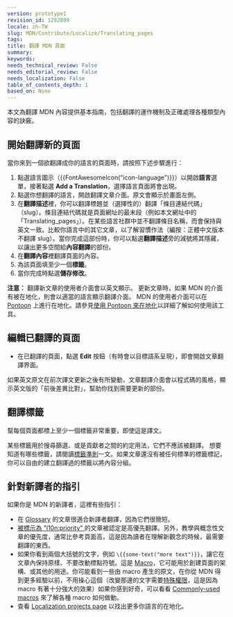 ```yaml
---
version: prototype1
revision_id: 1282899
locale: zh-TW
slug: MDN/Contribute/Localize/Translating_pages
tags: 
title: 翻譯 MDN 頁面
summary: 
keywords: 
needs_technical_review: False
needs_editorial_review: False
needs_localization: False
table_of_contents_depth: 1
based_on: None
---
```

<p>本文為翻譯 MDN 內容提供基本指南，包括翻譯的運作機制及正確處理各種類型內容的訣竅。</p>

<h2 id="開始翻譯新的頁面">開始翻譯新的頁面</h2>

<p>當你來到一個欲翻譯成你的語言的頁面時，請按照下述步驟進行：</p>

<ol>
 <li>點選語言圖示（{{FontAwesomeIcon("icon-language")}}）以開啟<strong>語言</strong>選單，接著點選 <strong>Add a Translation</strong>，選擇語言頁面將會出現。</li>
 <li>點選你想翻譯的語言，開啟翻譯文章介面。原文會顯示於畫面左側。</li>
 <li>在<strong>翻譯描述</strong>裡，你可以翻譯標題並（選擇性的）翻譯「條目連結代碼」（slug）。條目連結代碼就是頁面網址的最末段（例如本文網址中的「Translating_pages」）。在某些語言社群中並不翻譯條目名稱，而會保持與英文一致。比較你語言中的其它文章，以了解習慣作法（編按：正體中文版本不翻譯 slug）。當你完成這部份時，你可以點選<strong>翻譯描述</strong>旁的減號將其隱藏，以讓出更多空間給<strong>內容翻譯</strong>的部份。</li>
 <li>在<strong>翻譯內容</strong>裡翻譯頁面的內容。</li>
 <li>為該頁面填至少一個<strong>標籤</strong>。</li>
 <li>當你完成時點選<strong>儲存修改</strong>。</li>
</ol>

<div class="note"><strong>注意：</strong> 翻譯新文章的使用者介面會以英文顯示。 更新文章時，如果 MDN 的介面有被在地化，則會以適當的語言顯示翻譯介面。 MDN 的使用者介面可以在 <a href="https://pontoon.mozilla.org/projects/mdn/" title="https://pontoon.mozilla.org/projects/mdn/">Pontoon</a> 上進行在地化。請參見<a href="/zh-TW/docs/Mozilla/Localization/Localizing_with_Pontoon" title="/zh-TW/docs/Mozilla/Localization/Localizing_with_Pontoon">使用 Pontoon 來在地化</a>以詳細了解如何使用該工具。</div>

<h2 id="編輯已翻譯的頁面">編輯已翻譯的頁面</h2>

<ul>
 <li>在已翻譯的頁面，點選 <strong>Edit</strong> 按鈕（有時會以目標語系呈現），即會開啟文章翻譯界面。</li>
</ul>

<p>如果英文原文在前次譯文更新之後有所變動，文章翻譯介面會以程式碼的風格，顯示英文版的「前後差異比對」，幫助你找到需要更新的部份。</p>

<h2 id="翻譯標籤">翻譯標籤</h2>

<p>幫每個頁面都標上至少一個標籤非常重要，即使這是譯文。</p>

<p>某些標籤用於搜尋篩選、或是貢獻者之間的約定用法，它們不應該被翻譯。 想要知道有哪些標籤，請閱讀<a href="/en-US/docs/Project:MDN/Contributing/Tagging_standards">標籤準則</a>一文。如果文章還沒有被任何標準的標籤標記，你可以自由的建立翻譯過的標籤以將內容分組。</p>

<h2 id="針對新譯者的指引">針對新譯者的指引</h2>

<p>如果你是 MDN 的新譯者，這裡有些指引：</p>

<ul>
 <li>在 <a href="/zh-TW/docs/Glossary">Glossary</a> 的文章很適合新譯者翻譯，因為它們很簡短。</li>
 <li><a href="/en-US/docs/tag/l10n%3Apriority">被標示為 "l10n:priority" </a> 的文章被認定是高優先翻譯。另外，教學與概念性文章的優先度，通常比參考頁面高，這是因為讀者在理解新觀念的時候，最需要翻譯的東西。</li>
 <li>如果你看到兩個大括號的文字，例如 <code>\{{some-text("more text")}}</code>，讓它在文章內保持原樣、不要改動標點符號。這是 <a href="/zh-TW/docs/MDN/Contribute/Structures/Macros">Macro</a>，它可能用於創建頁面的架構、或其他的用途。你可能看到一些由 macro 產生的原文，在你從 MDN 得到更多經驗以前，不用操心這個（改變那邊的文字需要<a href="/zh-TW/docs/MDN/Contribute/Tools/Template_editing">特殊權限</a>，這是因為 macro 有著十分強大的效果）如果你感到好奇，可以看看 <a href="/zh-TW/docs/MDN/Contribute/Structures/Macros/Commonly-used_macros">Commonly-used macros</a> 來了解各種 macro 如何做動。</li>
 <li>查看 <a href="/zh-TW/docs/MDN/Contribute/Localize/Localization_projects">Localization projects page</a> 以找出更多你語言的在地化。</li>
</ul>


